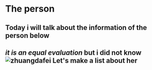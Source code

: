 The person
=
Today i will talk about the information of the person below
- 
*it is an equal evaluation* **but i did not know**
![zhuangdafei](https://i.pinimg.com/originals/73/87/f2/7387f254e5638fe4be1c6cc018cf0a6c.jpg) 
Let's make a list about her 
-
